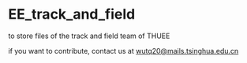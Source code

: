 # EE_track_and_field
to store files of the track and field team of THUEE

if you want to contribute, contact us at wutq20@mails.tsinghua.edu.cn

